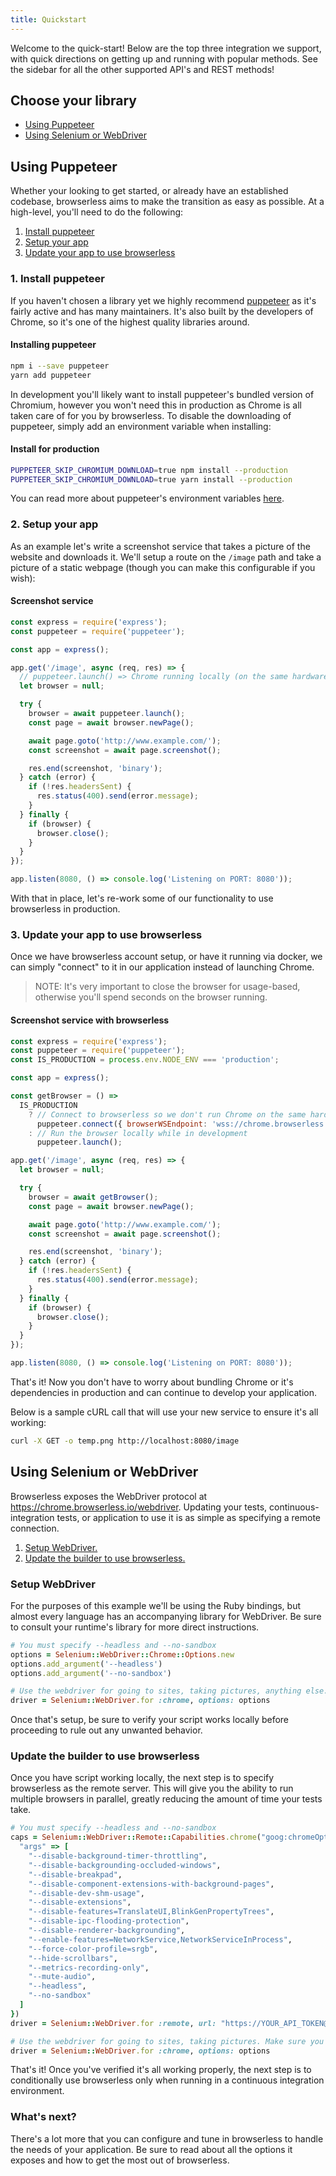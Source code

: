 ```yaml
---
title: Quickstart
---
```


Welcome to the quick-start! Below are the top three integration we support, with quick directions on getting up and running with popular methods. See the sidebar for all the other supported API's and REST methods!

## Choose your library

- [Using Puppeteer](#using-puppeteer)
- [Using Selenium or WebDriver](#using-selenium-or-webdriver)

## Using Puppeteer

Whether your looking to get started, or already have an established codebase, browserless aims to make the transition as easy as possible. At a high-level, you'll need to do the following:

1. [Install puppeteer](#1-install-puppeteer)
2. [Setup your app](#2-setup-your-app)
3. [Update your app to use browserless](#update-your-app-to-use-browserless)

### 1. Install puppeteer

If you haven't chosen a library yet we highly recommend [puppeteer](https://github.com/GoogleChrome/puppeteer) as it's fairly active and has many maintainers. It's also built by the developers of Chrome, so it's one of the highest quality libraries around.

#### Installing puppeteer

```bash
npm i --save puppeteer
yarn add puppeteer
```

In development you'll likely want to install puppeteer's bundled version of Chromium, however you won't need this in production as Chrome is all taken care of for you by browserless. To disable the downloading of puppeteer, simply add an environment variable when installing:

#### Install for production

```bash
PUPPETEER_SKIP_CHROMIUM_DOWNLOAD=true npm install --production
PUPPETEER_SKIP_CHROMIUM_DOWNLOAD=true yarn install --production
```

You can read more about puppeteer's environment variables [here](https://github.com/GoogleChrome/puppeteer/blob/master/docs/api.md#environment-variables).

### 2. Setup your app

As an example let's write a screenshot service that takes a picture of the website and downloads it. We'll setup a route on the `/image` path and take a picture of a static webpage (though you can make this configurable if you wish):

#### Screenshot service

```javascript
const express = require('express');
const puppeteer = require('puppeteer');

const app = express();

app.get('/image', async (req, res) => {
  // puppeteer.launch() => Chrome running locally (on the same hardware)
  let browser = null;

  try {
    browser = await puppeteer.launch();
    const page = await browser.newPage();

    await page.goto('http://www.example.com/');
    const screenshot = await page.screenshot();

    res.end(screenshot, 'binary');
  } catch (error) {
    if (!res.headersSent) {
      res.status(400).send(error.message);
    }
  } finally {
    if (browser) {
      browser.close();
    }
  }
});

app.listen(8080, () => console.log('Listening on PORT: 8080'));
```

With that in place, let's re-work some of our functionality to use browserless in production.

### 3. Update your app to use browserless

Once we have browserless account setup, or have it running via docker, we can simply "connect" to it in our application instead of launching Chrome.

> NOTE: It's very important to close the browser for usage-based, otherwise you'll spend seconds on the browser running.

#### Screenshot service with browserless

```javascript
const express = require('express');
const puppeteer = require('puppeteer');
const IS_PRODUCTION = process.env.NODE_ENV === 'production';

const app = express();

const getBrowser = () =>
  IS_PRODUCTION
    ? // Connect to browserless so we don't run Chrome on the same hardware in production
      puppeteer.connect({ browserWSEndpoint: 'wss://chrome.browserless.io?token=YOUR-API-TOKEN' })
    : // Run the browser locally while in development
      puppeteer.launch();

app.get('/image', async (req, res) => {
  let browser = null;

  try {
    browser = await getBrowser();
    const page = await browser.newPage();

    await page.goto('http://www.example.com/');
    const screenshot = await page.screenshot();

    res.end(screenshot, 'binary');
  } catch (error) {
    if (!res.headersSent) {
      res.status(400).send(error.message);
    }
  } finally {
    if (browser) {
      browser.close();
    }
  }
});

app.listen(8080, () => console.log('Listening on PORT: 8080'));
```

That's it! Now you don't have to worry about bundling Chrome or it's dependencies in production and can continue to develop your application.

Below is a sample cURL call that will use your new service to ensure it's all working:

```sh
curl -X GET -o temp.png http://localhost:8080/image
```

## Using Selenium or WebDriver

Browserless exposes the WebDriver protocol at <https://chrome.browserless.io/webdriver>. Updating your tests, continuous-integration tests, or application to use it is as simple as specifying a remote connection.

1. [Setup WebDriver.](#setup-webdriver)
2. [Update the builder to use browserless.](#update-the-builder-to-use-browserless)

### Setup WebDriver

For the purposes of this example we'll be using the Ruby bindings, but almost every language has an accompanying library for WebDriver. Be sure to consult your runtime's library for more direct instructions.

```ruby
# You must specify --headless and --no-sandbox
options = Selenium::WebDriver::Chrome::Options.new
options.add_argument('--headless')
options.add_argument('--no-sandbox')

# Use the webdriver for going to sites, taking pictures, anything else. Make sure you close the browser when done.
driver = Selenium::WebDriver.for :chrome, options: options
```

Once that's setup, be sure to verify your script works locally before proceeding to rule out any unwanted behavior.

### Update the builder to use browserless

Once you have script working locally, the next step is to specify browserless as the remote server. This will give you the ability to run multiple browsers in parallel, greatly reducing the amount of time your tests take.

```rb
# You must specify --headless and --no-sandbox
caps = Selenium::WebDriver::Remote::Capabilities.chrome("goog:chromeOptions" => {
  "args" => [
    "--disable-background-timer-throttling",
    "--disable-backgrounding-occluded-windows",
    "--disable-breakpad",
    "--disable-component-extensions-with-background-pages",
    "--disable-dev-shm-usage",
    "--disable-extensions",
    "--disable-features=TranslateUI,BlinkGenPropertyTrees",
    "--disable-ipc-flooding-protection",
    "--disable-renderer-backgrounding",
    "--enable-features=NetworkService,NetworkServiceInProcess",
    "--force-color-profile=srgb",
    "--hide-scrollbars",
    "--metrics-recording-only",
    "--mute-audio",
    "--headless",
    "--no-sandbox"
  ]
})
driver = Selenium::WebDriver.for :remote, url: "https://YOUR_API_TOKEN@chrome.browserless.io/webdriver" desired_capabilities: caps

# Use the webdriver for going to sites, taking pictures. Make sure you close the browser when done.
driver = Selenium::WebDriver.for :chrome, options: options
```

That's it! Once you've verified it's all working properly, the next step is to conditionally use browserless only when running in a continuous integration environment.

### What's next?

There's a lot more that you can configure and tune in browserless to handle the needs of your application. Be sure to read about all the options it exposes and how to get the most out of browserless.
